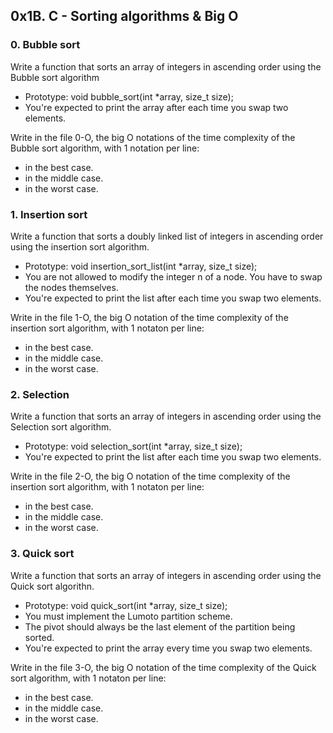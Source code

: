## 0x1B. C - Sorting algorithms & Big O
### 0. Bubble sort
Write a function that sorts an array of integers in ascending order using the Bubble sort algorithm
* Prototype: void bubble_sort(int *array, size_t size);
* You're expected to print the array after each time you swap two elements.

Write in the file 0-O, the big O notations of the time complexity of the Bubble sort algorithm, with 1 notation per line:
* in the best case.
* in the middle case.
* in the worst case.

### 1. Insertion sort
Write a function that sorts a doubly linked list of integers in ascending order using the insertion sort algorithm.
* Prototype: void insertion_sort_list(int *array, size_t size);
* You are not allowed to modify the integer n of a node. You have to swap the nodes themselves.
* You're expected to print the list after each time you swap two elements.

Write in the file 1-O, the big O notation of the time complexity of the insertion sort algorithm, with 1 notaton per line:
* in the best case.
* in the middle case.
* in the worst case.

### 2. Selection
Write a function that sorts an array of integers in ascending order using the Selection sort algorithm.
* Prototype: void selection_sort(int *array, size_t size);
* You're expected to print the list after each time you swap two elements.

Write in the file 2-O, the big O notation of the time complexity of the insertion sort algorithm, with 1 notaton per line:
* in the best case.
* in the middle case.
* in the worst case.


### 3. Quick sort
Write a function that sorts an array of integers in ascending order using the Quick sort algorithn.
* Prototype: void quick_sort(int *array, size_t size);
* You must implement the Lumoto partition scheme.
* The pivot should always be the last element of the partition being sorted.
* You're expected to print the array every time you swap two elements.

Write in the file 3-O, the big O notation of the time complexity of the Quick sort algorithm, with 1 notaton per line:
* in the best case.
* in the middle case.
* in the worst case.


